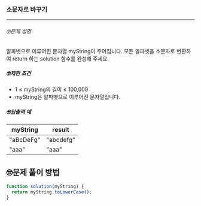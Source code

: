 ### 소문자로 바꾸기

---

###### 🤓문제 설명

알파벳으로 이루어진 문자열 myString이 주어집니다. 모든 알파벳을 소문자로 변환하여 return 하는 solution 함수를 완성해 주세요.

##### 🤓제한 조건

- 1 ≤ myString의 길이 ≤ 100,000
- myString은 알파벳으로 이루어진 문자열입니다.

##### 🤓입출력 예

| myString  | result    |
| --------- | --------- |
| "aBcDeFg" | "abcdefg" |
| "aaa"     | "aaa"     |

## 🤓문제 풀이 방법

```javascript
function solution(myString) {
  return myString.toLowerCase();
}
```

